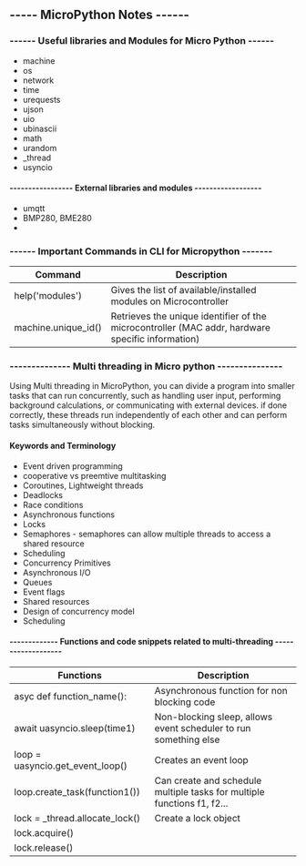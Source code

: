 ## ----- MicroPython Notes ------


### ------ Useful libraries and Modules for Micro Python ------

- machine
- os
- network
- time
- urequests
- ujson
- uio
- ubinascii
- math
- urandom
- _thread
- usyncio


#### ----------------- External libraries and modules ------------------

- umqtt
- BMP280, BME280
- 

### ------ Important Commands in CLI for Micropython -------


| Command                  | Description |
| -------------            | ------------- |
| help('modules')          | Gives the list of available/installed modules on Microcontroller |
| machine.unique_id()      | Retrieves the unique identifier of the microcontroller (MAC addr, hardware specific information)|


### -------------- Multi threading in Micro python ---------------

Using Multi threading in MicroPython, you can divide a program into smaller tasks that can run concurrently, such as handling user input, performing background calculations, or communicating with external devices. if done correctly, these threads run independently of each other and can perform tasks simultaneously without blocking.

#### Keywords and Terminology

- Event driven programming
- cooperative vs preemtive multitasking
- Coroutines, Lightweight threads
- Deadlocks
- Race conditions
- Asynchronous functions
- Locks
- Semaphores - semaphores can allow multiple threads to access a shared resource 
- Scheduling
- Concurrency Primitives
- Asynchronous I/O
- Queues
- Event flags
- Shared resources
- Design of concurrency model
- Scheduling


#### ------------- Functions and code snippets related to multi-threading -------------------



|  Functions                         | Description |
| -------------                      | ------------- |
| asyc def function_name():          | Asynchronous function for non blocking code |
| await uasyncio.sleep(time1)        | Non-blocking sleep, allows event scheduler to run something else |
| loop = uasyncio.get_event_loop()   | Creates an event loop |
| loop.create_task(function1())      | Can create and schedule multiple tasks for multiple functions f1, f2...|
| lock = _thread.allocate_lock()     | Create a lock object|
| lock.acquire()                     | | 
| lock.release()|| 



